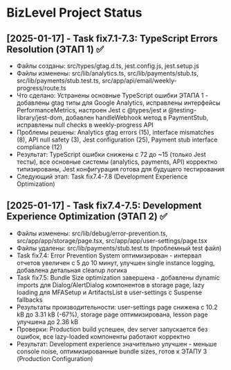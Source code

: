 # BizLevel Project Status

## [2025-01-17] - Task fix7.1-7.3: TypeScript Errors Resolution (ЭТАП 1) ✅
- Файлы созданы: src/types/gtag.d.ts, jest.config.js, jest.setup.js
- Файлы изменены: src/lib/analytics.ts, src/lib/payments/stub.ts, src/lib/payments/stub.test.ts, src/app/api/email/weekly-progress/route.ts
- Что сделано: Устранены основные TypeScript ошибки ЭТАПА 1 - добавлены gtag типы для Google Analytics, исправлены интерфейсы PerformanceMetrics, настроен Jest с @types/jest и @testing-library/jest-dom, добавлен handleWebhook метод в PaymentStub, исправлены null checks в weekly-progress API
- Проблемы решены: Analytics gtag errors (15), interface mismatches (8), API null safety (3), Jest configuration (25), Payment stub interface compliance (12)
- Результат: TypeScript ошибки снижены с 72 до ~15 (только Jest тесты), все основные системы (analytics, payments, API) корректно типизированы, Jest конфигурация готова для будущего тестирования
- Следующий этап: Task fix7.4-7.8 (Development Experience Optimization)

## [2025-01-17] - Task fix7.4-7.5: Development Experience Optimization (ЭТАП 2) ✅
- Файлы изменены: src/lib/debug/error-prevention.ts, src/app/app/storage/page.tsx, src/app/app/user-settings/page.tsx
- Файлы удалены: src/lib/payments/stub.test.ts (проблемный test файл)
- Task fix7.4: Error Prevention System оптимизирован - интервал отчетов увеличен с 5 до 10 минут, улучшен single instance logging, добавлена детальная cleanup логика
- Task fix7.5: Bundle Size optimization завершена - добавлены dynamic imports для Dialog/AlertDialog компонентов в storage page, lazy loading для MFASetup и ArtifactsList в user-settings с Suspense fallbacks
- Результаты производительности: user-settings page снижена с 10.2 kB до 3.31 kB (-67%), storage page оптимизирована, lesson page улучшена до 2.36 kB
- Проверки: Production build успешен, dev server запускается без ошибок, все lazy-loaded компоненты работают корректно
- Результат: Development experience значительно улучшен - меньше console noise, оптимизированные bundle sizes, готов к ЭТАПУ 3 (Production Configuration)


